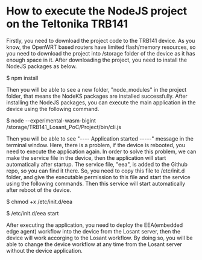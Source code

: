 # How to execute the NodeJS project on the Teltonika TRB141

Firstly, you need to download the project code to the TRB141 device.
As you know, the OpenWRT based routers have limited flash/memory resources, so you need to download the project into /storage folder of the device as it has
enough space in it.
After downloading the project, you need to install the NodeJS packages as below.

$ npm install

Then you will be able to see a new folder, "node_modules" in the project folder, that means the NodeKS packages are installed successfully.
After installing the NodeJS packages, you can execute the main application in the device using the following command.

$ node --experimental-wasm-bigint /storage/TRB141_Losant_PoC/Project/bin/cli.js

Then you will be able to see "---- Application started -----" message in the terminal window.
Here, there is a problem, if the device is rebooted, you need to execute the application again.
In order to solve this problem, we can make the service file in the device, then the application will start automatically after startup.
The service file, "eea", is added to the Github repo, so you can find it there.
So, you need to copy this file to /etc/init.d folder, and give the executable permission to this file and start the service using the following commands.
Then this service will start automatically after reboot of the device.

$ chmod +x /etc/init.d/eea

$ /etc/init.d/eea start

After executing the application, you need to deploy the EEA(embedded edge agent) workflow into the device from the Losant server, then the device will work 
accorging to the Losant workflow.
By doing so, you will be able to change the device workflow at any time from the Losant server without the device application.

